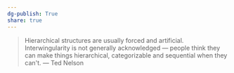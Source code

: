 ```yaml
---
dg-publish: True
share: true
---
```

> Hierarchical structures are usually forced and artificial. Interwingularity is not generally acknowledged — people think they can make things hierarchical, categorizable and sequential when they can't.
> — Ted Nelson
